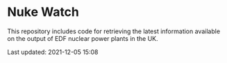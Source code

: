 # Nuke Watch

This repository includes code for retrieving the latest information available on the output of EDF nuclear power plants in the UK.

Last updated: 2021-12-05 15:08